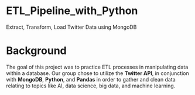 # ETL_Pipeline_with_Python
Extract, Transform, Load Twitter Data using MongoDB

# Background
The goal of this project was to practice ETL processes in manipulating data within a database. Our group chose to utilize the **Twitter API**, in conjunction with **MongoDB**, **Python**, and **Pandas** in order to gather and clean data relating to topics like AI, data science, big data, and machine learning. 

